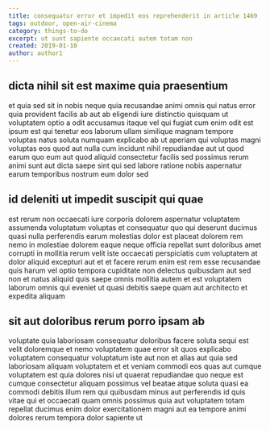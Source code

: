 ```yaml
---
title: consequatur error et impedit eos reprehenderit in article 1469
tags: outdoor, open-air-cinema
category: things-to-do
excerpt: ut sunt sapiente occaecati autem totam non
created: 2019-01-10
author: author1
---
```


## dicta nihil sit est maxime quia praesentium

et quia sed sit in nobis neque quia recusandae animi omnis qui natus error quia provident facilis ab aut ab eligendi iure distinctio quisquam ut voluptatem optio a odit accusamus itaque vel qui fugiat cum enim odit est ipsum est qui tenetur eos laborum ullam similique magnam tempore voluptas natus soluta numquam explicabo ab ut aperiam qui voluptas magni voluptas eos quod aut nulla cum incidunt nihil repudiandae aut ut quod earum quo eum aut quod aliquid consectetur facilis sed possimus rerum animi sunt aut dicta saepe sint qui sed labore ratione nobis aspernatur earum temporibus nostrum eum dolor sed

## id deleniti ut impedit suscipit qui quae

est rerum non occaecati iure corporis dolorem aspernatur voluptatem assumenda voluptatum voluptas et consequatur quo qui deserunt ducimus quasi nulla perferendis earum molestias dolor est placeat dolorem rem nemo in molestiae dolorem eaque neque officia repellat sunt doloribus amet corrupti in mollitia rerum velit iste occaecati perspiciatis cum voluptatem at dolor aliquid excepturi aut et et facere rerum enim est rem esse recusandae quis harum vel optio tempora cupiditate non delectus quibusdam aut sed non et natus aliquid quis saepe omnis mollitia autem et est voluptatem laborum omnis qui eveniet ut quasi debitis saepe quam aut architecto et expedita aliquam

## sit aut doloribus rerum porro ipsam ab

voluptate quia laboriosam consequatur doloribus facere soluta sequi est velit doloremque et nemo voluptatem quae error sit quos explicabo voluptatem consequatur voluptatum iste aut non et alias aut quia sed laboriosam aliquam voluptatem et et veniam commodi eos quas aut cumque voluptatem est quia dolores nisi ut quaerat repudiandae quo neque est cumque consectetur aliquam possimus vel beatae atque soluta quasi ea commodi debitis illum rem qui quibusdam minus aut perferendis id quis vitae qui et occaecati quam omnis possimus quia aut voluptatem totam repellat ducimus enim dolor exercitationem magni aut ea tempore animi dolores rerum tempora dolor sapiente ut
